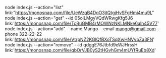 node index.js --action="list" link:"https://monosnap.com/file/UeWzqB4DqO3jtQtgjHvSFgHmi4mu9L"
node index.js --action="get" --id 05olLMgyVQdWRwgKfg5J6 link:'https://monosnap.com/file/TcBuGMB4rMOWNzNKLMNke6alh45V77'
node index.js --action="add" --name Mango --email mango@gmail.com --phone 322-22-22 link:'https://monosnap.com/file/VtrpNZ2KGlQfBXoTSqXwHNVvbZa3FN'
node index.js --action="remove" --id qdggE76Jtbfd9eWJHrssH link:'https://monosnap.com/file/qbOrVJB0yS2tHGvhGm4mUYfRuEb8Xd'

